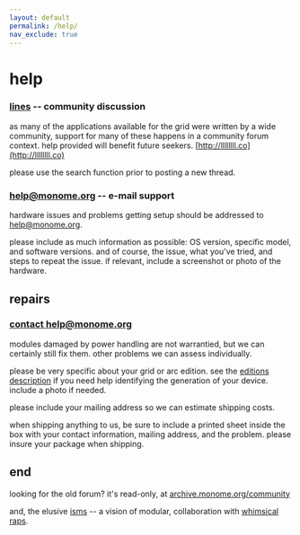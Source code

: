 ```yaml
---
layout: default
permalink: /help/
nav_exclude: true
---
```


# help

### [lines](http://llllllll.co) -- community discussion

as many of the applications available for the grid were written by a wide community, support for many of these happens in a community forum context. help provided will benefit future seekers. [http://llllllll.co](http://llllllll.co)

please use the search function prior to posting a new thread.

### [help@monome.org](mailto:help@monome.org) -- e-mail support

hardware issues and problems getting setup should be addressed to [help@monome.org](mailto:help@monome.org).

please include as much information as possible: OS version, specific model, and software versions. and of course, the issue, what you've tried, and steps to repeat the issue. if relevant, include a screenshot or photo of the hardware.


## repairs

### [contact help@monome.org](mailto:help@monome.org)

modules damaged by power handling are not warrantied, but we can certainly still fix them. other problems we can assess individually.

please be very specific about your grid or arc edition. see the [editions description](/docs/grid/editions) if you need help identifying the generation of your device. include a photo if needed.

please include your mailing address so we can estimate shipping costs.

when shipping anything to us, be sure to include a printed sheet inside the box with your contact information, mailing address, and the problem. please insure your package when shipping.


## end

looking for the old forum? it's read-only, at [archive.monome.org/community](http://archive.monome.org/community/index.html)

and, the elusive [isms](/isms) -- a vision of modular, collaboration with [whimsical raps](http://whimsicalraps.com).
